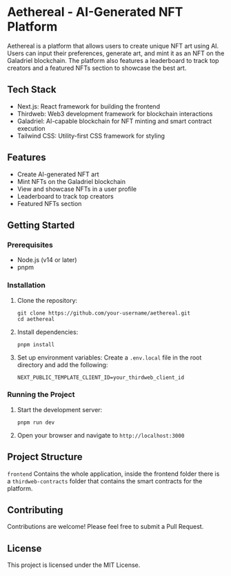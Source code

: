 # Aethereal - AI-Generated NFT Platform

Aethereal is a platform that allows users to create unique NFT art using AI. Users can input their preferences, generate art, and mint it as an NFT on the Galadriel blockchain. The platform also features a leaderboard to track top creators and a featured NFTs section to showcase the best art.

## Tech Stack

- Next.js: React framework for building the frontend
- Thirdweb: Web3 development framework for blockchain interactions
- Galadriel: AI-capable blockchain for NFT minting and smart contract execution
- Tailwind CSS: Utility-first CSS framework for styling

## Features

- Create AI-generated NFT art
- Mint NFTs on the Galadriel blockchain
- View and showcase NFTs in a user profile
- Leaderboard to track top creators
- Featured NFTs section

## Getting Started

### Prerequisites

- Node.js (v14 or later)
- pnpm
### Installation

1. Clone the repository:
   ```
   git clone https://github.com/your-username/aethereal.git
   cd aethereal
   ```

2. Install dependencies:
   ```
   pnpm install
   ```

3. Set up environment variables:
   Create a `.env.local` file in the root directory and add the following:
   ```
   NEXT_PUBLIC_TEMPLATE_CLIENT_ID=your_thirdweb_client_id
   ```

### Running the Project

1. Start the development server:
   ```
   pnpm run dev
   ```

2. Open your browser and navigate to `http://localhost:3000`

## Project Structure

`frontend` Contains the whole application, inside the frontend folder there is a `thirdweb-contracts` folder that contains the smart contracts for the platform.


## Contributing

Contributions are welcome! Please feel free to submit a Pull Request.

## License

This project is licensed under the MIT License.